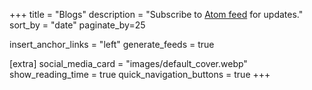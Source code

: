+++
title = "Blogs"
description = "Subscribe to [Atom feed](/blog/atom.xml) for updates."
sort_by = "date"
paginate_by=25

insert_anchor_links = "left"
generate_feeds = true

[extra]
social_media_card = "images/default_cover.webp"
show_reading_time = true
quick_navigation_buttons = true
+++
